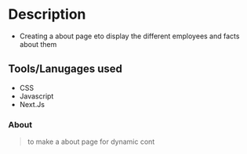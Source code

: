 # Description 
- Creating a about page eto display the different employees and facts about them 

## Tools/Lanugages used 
- CSS 
- Javascript 
- Next.Js

### About 
> to make a about page for dynamic cont




